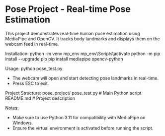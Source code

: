# Pose Project - Real-time Pose Estimation

This project demonstrates real-time human pose estimation using MediaPipe and OpenCV.
It tracks body landmarks and displays them on the webcam feed in real-time.

Installation:
python -m venv mp_env
mp_env\Scripts\activate
python -m pip install --upgrade pip
pip install mediapipe opencv-python

Usage:
python pose_test.py
- The webcam will open and start detecting pose landmarks in real-time.
- Press ESC to exit.

Project Structure:
pose_project/
pose_test.py      # Main Python script
README.md         # Project description

Notes:
- Make sure to use Python 3.11 for compatibility with MediaPipe on Windows.
- Ensure the virtual environment is activated before running the script.
